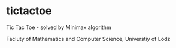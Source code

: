 # tictactoe
Tic Tac Toe - solved by Minimax algorithm

Facluty of Mathematics and Computer Science, Universtiy of Lodz
